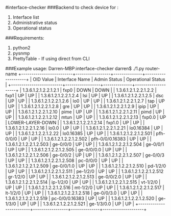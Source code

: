 #interface-checker
###Backend to check device for :
<ol>
<li>Interface list</li>
<li>Administrative status</li>
<li>Operational status</li>
</ol>

###Requirements:
<ol>
<li>python2</li>
<li>pysnmp</li>
<li>PrettyTable - If using direct from CLI</li>
</ol>


###Example usage:
    Darren-MBP:interface-checker darren$ ./1.py router-name
    +-------------------------+-----------------+--------------+--------------------+
    |        OID Value        |  Interface Name | Admin Status | Operational Status |
    +-------------------------+-----------------+--------------+--------------------+
    |  1.3.6.1.2.1.2.2.1.2.1  |       fxp0      |     DOWN     |        DOWN        |
    |  1.3.6.1.2.1.2.2.1.2.2  |       fxp1      |      UP      |         UP         |
    |  1.3.6.1.2.1.2.2.1.2.4  |       lsi       |      UP      |         UP         |
    |  1.3.6.1.2.1.2.2.1.2.5  |       dsc       |      UP      |         UP         |
    |  1.3.6.1.2.1.2.2.1.2.6  |       lo0       |      UP      |         UP         |
    |  1.3.6.1.2.1.2.2.1.2.7  |       tap       |      UP      |         UP         |
    |  1.3.6.1.2.1.2.2.1.2.8  |       gre       |      UP      |         UP         |
    |  1.3.6.1.2.1.2.2.1.2.9  |       ipip      |      UP      |         UP         |
    |  1.3.6.1.2.1.2.2.1.2.10 |       pime      |      UP      |         UP         |
    |  1.3.6.1.2.1.2.2.1.2.11 |       pimd      |      UP      |         UP         |
    |  1.3.6.1.2.1.2.2.1.2.12 |       mtun      |      UP      |         UP         |
    |  1.3.6.1.2.1.2.2.1.2.13 |      fxp0.0     |      UP      |  LOWER-LAYER-DOWN  |
    |  1.3.6.1.2.1.2.2.1.2.14 |      fxp1.0     |      UP      |         UP         |
    |  1.3.6.1.2.1.2.2.1.2.16 |      lo0.0      |      UP      |         UP         |
    |  1.3.6.1.2.1.2.2.1.2.21 |    lo0.16384    |      UP      |         UP         |
    |  1.3.6.1.2.1.2.2.1.2.22 |    lo0.16385    |      UP      |         UP         |
    | 1.3.6.1.2.1.2.2.1.2.501 |    pfh-0/0/0    |      UP      |         UP         |
    | 1.3.6.1.2.1.2.2.1.2.502 | pfh-0/0/0.16383 |      UP      |         UP         |
    | 1.3.6.1.2.1.2.2.1.2.503 |     ge-0/0/0    |      UP      |         UP         |
    | 1.3.6.1.2.1.2.2.1.2.504 |     ge-0/0/1    |      UP      |         UP         |
    | 1.3.6.1.2.1.2.2.1.2.505 |    ge-0/0/0.0   |      UP      |         UP         |
    | 1.3.6.1.2.1.2.2.1.2.506 |     ge-0/0/2    |      UP      |         UP         |
    | 1.3.6.1.2.1.2.2.1.2.507 |     ge-0/0/3    |      UP      |         UP         |
    | 1.3.6.1.2.1.2.2.1.2.508 |     pc-0/0/0    |      UP      |         UP         |
    | 1.3.6.1.2.1.2.2.1.2.509 |    ge-0/0/1.0   |      UP      |         UP         |
    | 1.3.6.1.2.1.2.2.1.2.510 |     pd-1/2/0    |      UP      |         UP         |
    | 1.3.6.1.2.1.2.2.1.2.511 |     pe-1/2/0    |      UP      |         UP         |
    | 1.3.6.1.2.1.2.2.1.2.512 |     gr-1/2/0    |      UP      |         UP         |
    | 1.3.6.1.2.1.2.2.1.2.513 |    ge-0/0/2.0   |      UP      |         UP         |
    | 1.3.6.1.2.1.2.2.1.2.514 |     ip-1/2/0    |      UP      |         UP         |
    | 1.3.6.1.2.1.2.2.1.2.515 |     vt-1/2/0    |      UP      |         UP         |
    | 1.3.6.1.2.1.2.2.1.2.516 |     mt-1/2/0    |      UP      |         UP         |
    | 1.3.6.1.2.1.2.2.1.2.517 |     lt-1/2/0    |      UP      |         UP         |
    | 1.3.6.1.2.1.2.2.1.2.518 |    ge-0/0/3.0   |      UP      |         UP         |
    | 1.3.6.1.2.1.2.2.1.2.519 |  pc-0/0/0.16383 |      UP      |         UP         |
    | 1.3.6.1.2.1.2.2.1.2.520 |     ge-1/3/0    |      UP      |         UP         |
    | 1.3.6.1.2.1.2.2.1.2.521 |    ge-1/3/0.0   |      UP      |         UP         |
    +-------------------------+-----------------+--------------+--------------------+
